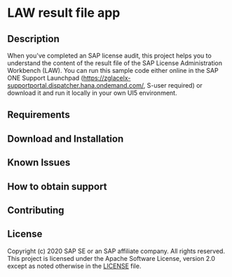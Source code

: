 # LAW result file app

## Description
When you've completed an SAP license audit, this project helps you to understand the content of the result file of the SAP License Administration Workbench (LAW). You can run this sample code either online in the SAP ONE Support Launchpad (https://zglacelx-supportportal.dispatcher.hana.ondemand.com/, S-user required) or download it and run it locally in your own UI5 environment.  

## Requirements

## Download and Installation

## Known Issues

## How to obtain support

## Contributing

## License
Copyright (c) 2020 SAP SE or an SAP affiliate company. All rights reserved. This project is licensed under the Apache Software License, version 2.0 except as noted otherwise in the [LICENSE](LICENSES/Apache-2.0.txt) file.
